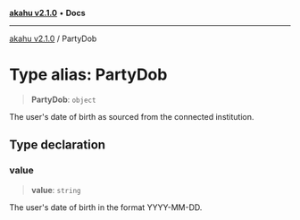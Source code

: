 [**akahu v2.1.0**](../README.md) • **Docs**

***

[akahu v2.1.0](../README.md) / PartyDob

# Type alias: PartyDob

> **PartyDob**: `object`

The user's date of birth as sourced from the connected institution.

## Type declaration

### value

> **value**: `string`

The user's date of birth in the format YYYY-MM-DD.

